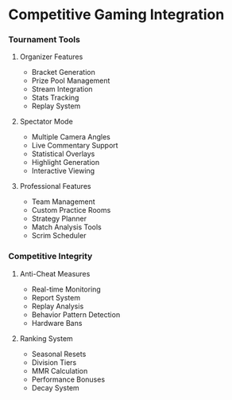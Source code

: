 # Competitive Gaming Integration

### Tournament Tools
1. Organizer Features
   - Bracket Generation
   - Prize Pool Management
   - Stream Integration
   - Stats Tracking
   - Replay System

2. Spectator Mode
   - Multiple Camera Angles
   - Live Commentary Support
   - Statistical Overlays
   - Highlight Generation
   - Interactive Viewing

3. Professional Features
   - Team Management
   - Custom Practice Rooms
   - Strategy Planner
   - Match Analysis Tools
   - Scrim Scheduler

### Competitive Integrity
1. Anti-Cheat Measures
   - Real-time Monitoring
   - Report System
   - Replay Analysis
   - Behavior Pattern Detection
   - Hardware Bans

2. Ranking System
   - Seasonal Resets
   - Division Tiers
   - MMR Calculation
   - Performance Bonuses
   - Decay System 